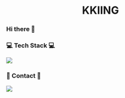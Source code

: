 <h1 align="center"> KKIING</h1>
<h3 align="left"> Hi there 👋</h3>

<h3 align="left">💻 Tech Stack 💻</h3>
<p align="left">
  <img src="https://img.shields.io/badge/C++-00599C?style=round-square&logo=C%2B%2B&logoColor=white"/></a>
</p>

<h3 align="left">💌 Contact 💌</h3>
<p align="left">
<a href="https://www.instagram.com/control_record/?hl=ko">
    <img src="http://img.shields.io/badge/-Instagram-white?style=round&logo=Instagram&link=https://www.instagram.com/control_record/?hl=ko"</a>
</p>
